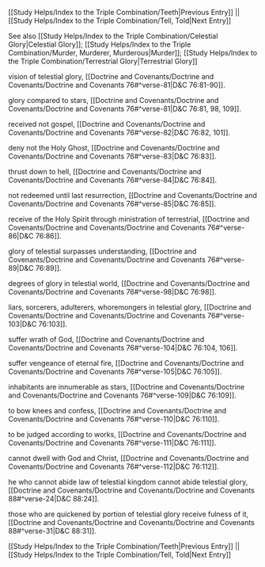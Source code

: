[[Study Helps/Index to the Triple Combination/Teeth|Previous Entry]]  ||  [[Study Helps/Index to the Triple Combination/Tell, Told|Next Entry]]

 See also [[Study Helps/Index to the Triple Combination/Celestial Glory|Celestial Glory]]; [[Study Helps/Index to the Triple Combination/Murder, Murderer, Murderous|Murder]]; [[Study Helps/Index to the Triple Combination/Terrestrial Glory|Terrestrial Glory]]

 vision of telestial glory, [[Doctrine and Covenants/Doctrine and Covenants/Doctrine and Covenants 76#^verse-81|D&C 76:81-90]].

 glory compared to stars, [[Doctrine and Covenants/Doctrine and Covenants/Doctrine and Covenants 76#^verse-81|D&C 76:81, 98, 109]].

 received not gospel, [[Doctrine and Covenants/Doctrine and Covenants/Doctrine and Covenants 76#^verse-82|D&C 76:82, 101]].

 deny not the Holy Ghost, [[Doctrine and Covenants/Doctrine and Covenants/Doctrine and Covenants 76#^verse-83|D&C 76:83]].

 thrust down to hell, [[Doctrine and Covenants/Doctrine and Covenants/Doctrine and Covenants 76#^verse-84|D&C 76:84]].

 not redeemed until last resurrection, [[Doctrine and Covenants/Doctrine and Covenants/Doctrine and Covenants 76#^verse-85|D&C 76:85]].

 receive of the Holy Spirit through ministration of terrestrial, [[Doctrine and Covenants/Doctrine and Covenants/Doctrine and Covenants 76#^verse-86|D&C 76:86]].

 glory of telestial surpasses understanding, [[Doctrine and Covenants/Doctrine and Covenants/Doctrine and Covenants 76#^verse-89|D&C 76:89]].

 degrees of glory in telestial world, [[Doctrine and Covenants/Doctrine and Covenants/Doctrine and Covenants 76#^verse-98|D&C 76:98]].

 liars, sorcerers, adulterers, whoremongers in telestial glory, [[Doctrine and Covenants/Doctrine and Covenants/Doctrine and Covenants 76#^verse-103|D&C 76:103]].

 suffer wrath of God, [[Doctrine and Covenants/Doctrine and Covenants/Doctrine and Covenants 76#^verse-104|D&C 76:104, 106]].

 suffer vengeance of eternal fire, [[Doctrine and Covenants/Doctrine and Covenants/Doctrine and Covenants 76#^verse-105|D&C 76:105]].

 inhabitants are innumerable as stars, [[Doctrine and Covenants/Doctrine and Covenants/Doctrine and Covenants 76#^verse-109|D&C 76:109]].

 to bow knees and confess, [[Doctrine and Covenants/Doctrine and Covenants/Doctrine and Covenants 76#^verse-110|D&C 76:110]].

 to be judged according to works, [[Doctrine and Covenants/Doctrine and Covenants/Doctrine and Covenants 76#^verse-111|D&C 76:111]].

 cannot dwell with God and Christ, [[Doctrine and Covenants/Doctrine and Covenants/Doctrine and Covenants 76#^verse-112|D&C 76:112]].

 he who cannot abide law of telestial kingdom cannot abide telestial glory, [[Doctrine and Covenants/Doctrine and Covenants/Doctrine and Covenants 88#^verse-24|D&C 88:24]].

 those who are quickened by portion of telestial glory receive fulness of it, [[Doctrine and Covenants/Doctrine and Covenants/Doctrine and Covenants 88#^verse-31|D&C 88:31]].

[[Study Helps/Index to the Triple Combination/Teeth|Previous Entry]]  ||  [[Study Helps/Index to the Triple Combination/Tell, Told|Next Entry]]